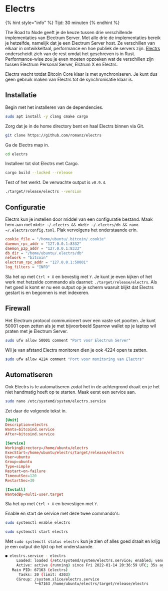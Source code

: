 # Electrs

{% hint style="info" %}
Tijd: 30 minuten
{% endhint %}

The Road to Node geeft je de keuze tussen drie verschillende implementaties van Electrum Server. Met alle drie de implementaties bereik je hetzelfde, namelijk dat je een Electrum Server host. Ze verschillen van elkaar in ontwikkeltaal, performance en hoe publiek de servers zijn. [Electrs](https://github.com/romanz/electrs/) onderscheidt zich van de rest omdat het geschreven is in Rust. Performance-wise zou je even moeten opzoeken wat de verschillen zijn tussen Electrum Personal Server, Elctrum X en Electrs.

Electrs wacht totdat Bitcoin Core klaar is met synchroniseren. Je kunt dus geen gebruik maken van Electrs tot de synchronisatie klaar is.

## Installatie

Begin met het installeren van de dependencies.

```bash
sudo apt install -y clang cmake cargo
```

Zorg dat je in de home directory bent en haal Electrs binnen via Git.

```bash
git clone https://github.com/romanz/electrs
```

Ga de Electrs map in.

```bash
cd electrs
```

Installeer tot slot Electrs met Cargo.

```bash
cargo build --locked --release
```

Test of het werkt. De verwachte output is `v0.9.4`.

```bash
./target/release/electrs --version
```

## Configuratie

Electrs kun je instellen door middel van een configuratie bestand. Maak hem aan met `mkdir ~/.electrs && mkdir ~/.electrs/db && nano ~/.electrs/config.toml`. Plak vervolgens het onderstaande erin.

```toml
cookie_file = "/home/ubuntu/.bitcoin/.cookie"
daemon_rpc_addr = "127.0.0.1:8332"
daemon_p2p_addr = "127.0.0.1:8333"
db_dir = "/home/ubuntu/.electrs/db"
network = "bitcoin"
electrum_rpc_addr = "127.0.0.1:50001"
log_filters = "INFO"
```

Sla het op met `Ctrl + X` en bevestig met `Y`. Je kunt je even kijken of het werk met hetzelde commando als daarnet: `./target/release/electrs`. Als het goed is komt er nu een output op je scherm waaruit blijkt dat Electrs gestart is en begonnen is met indexeren.

## Firewall

Het Electrum protocol communiceert over een vaste set poorten. Je kunt 50001 open zetten als je met bijvoorbeeld Sparrow wallet op je laptop wil praten met je Electrum Server.

```bash
sudo ufw allow 50001 comment "Port voor Electrum Server"
```

Wil je van afstand Electrs monitoren dien je ook 4224 open te zetten.

```bash
sudo ufw allow 4224 comment "Port voor monitoring van Electrs"
```

## Automatiseren

Ook Electrs is te automatiseren zodat het in de achtergrond draait en je het niet handmatig hoeft op te starten. Maak eerst een service aan.

```bash
sudo nano /etc/systemd/system/electrs.service
```

Zet daar de volgende tekst in.

```toml
[Unit]
Description=electrs
Wants=bitcoind.service
After=bitcoind.service

[Service]
WorkingDirectory=/home/ubuntu/electrs
ExecStart=/home/ubuntu/electrs/target/release/electrs
User=ubuntu
Group=ubuntu
Type=simple
Restart=on-failure
TimeoutSec=120
RestartSec=30

[Install]
WantedBy=multi-user.target
```

Sla het op met `Ctrl + X` en bevestigen met `Y`.

Enable en start de service met deze twee commando's:

```bash
sudo systemctl enable electrs

sudo systemctl start electrs
```

Met `sudo systemctl status electrs` kun je zien of alles goed draait en krijg je een output die lijkt op het onderstaande.

```bash
● electrs.service - electrs
     Loaded: loaded (/etc/systemd/system/electrs.service; enabled; vendor preset: enabled)
     Active: active (running) since Fri 2022-01-14 20:36:59 UTC; 35s ago
   Main PID: 67163 (electrs)
      Tasks: 20 (limit: 4203)
     CGroup: /system.slice/electrs.service
             └─67163 /home/ubuntu/electrs/target/release/electrs
```
